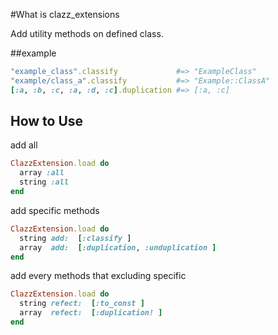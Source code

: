 #What is clazz_extensions

Add utility methods on defined class.

##example
```ruby
"example_class".classify             #=> "ExampleClass"
"example/class_a".classify           #=> "Example::ClassA"
[:a, :b, :c, :a, :d, :c].duplication #=> [:a, :c]
```

## How to Use
add all
```ruby
ClazzExtension.load do
  array :all
  string :all
end
```

add specific methods
```ruby
ClazzExtension.load do
  string add:  [:classify ]
  array  add:  [:duplication, :unduplication ]
end
```

add every methods that excluding specific
```ruby
ClazzExtension.load do
  string refect:  [:to_const ]
  array  refect:  [:duplication! ]
end
```


